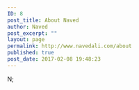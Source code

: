 ```yaml
---
ID: 8
post_title: About Naved
author: Naved
post_excerpt: ""
layout: page
permalink: http://www.navedali.com/about
published: true
post_date: 2017-02-08 19:48:23
---
```

N;